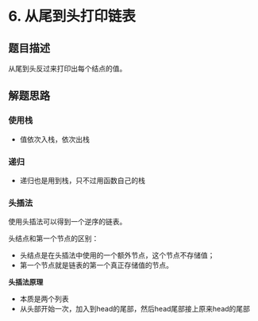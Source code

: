 # 6. 从尾到头打印链表

## 题目描述
从尾到头反过来打印出每个结点的值。

## 解题思路

### 使用栈

- 值依次入栈，依次出栈

### 递归

- 递归也是用到栈，只不过用函数自己的栈

### 头插法

使用头插法可以得到一个逆序的链表。

头结点和第一个节点的区别：

- 头结点是在头插法中使用的一个额外节点，这个节点不存储值；
- 第一个节点就是链表的第一个真正存储值的节点。

**头插法原理**

- 本质是两个列表
- 从头部开始一次，加入到head的尾部，然后head尾部接上原来head的尾部

